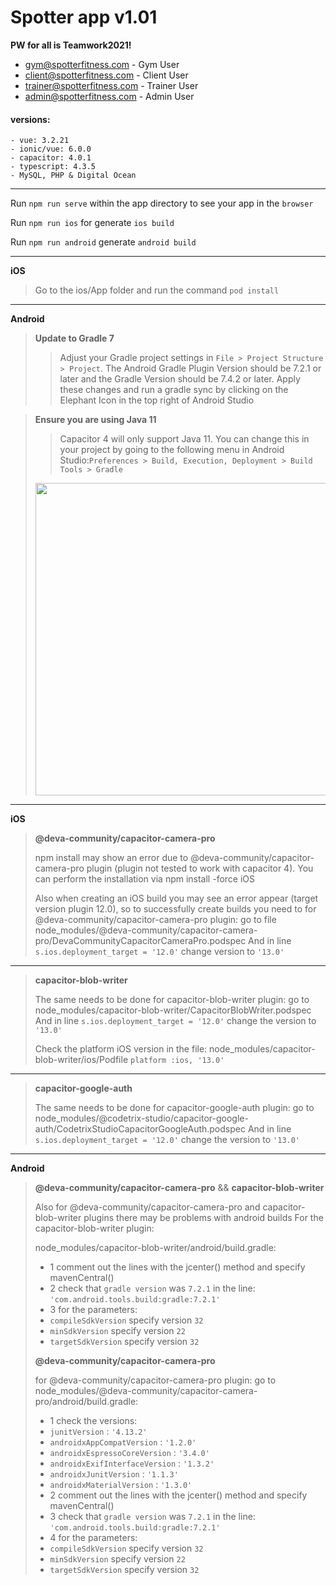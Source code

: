 


# Spotter app v1.01



**PW for all is Teamwork2021!**


- gym@spotterfitness.com -  Gym User
- client@spotterfitness.com - Client User
- trainer@spotterfitness.com - Trainer User
- admin@spotterfitness.com - Admin User


#### versions:
```
- vue: 3.2.21
- ionic/vue: 6.0.0
- capacitor: 4.0.1
- typescript: 4.3.5
- MySQL, PHP & Digital Ocean
```
---------------	
Run ```npm run serve``` within the app directory to see your app in the ```browser```

Run ```npm run ios``` for generate ```ios build```

Run ```npm run android``` generate ```android build```

---------------
**iOS**

> Go to the ios/App folder and run the command
``` pod install ```

---------------
**Android**

>**Update to Gradle 7**
>>Adjust your Gradle project settings in ```File > Project Structure > Project```. The Android Gradle Plugin Version should be 7.2.1 or later and the Gradle Version should be 7.4.2 or later. Apply these changes and run a gradle sync by clicking on the Elephant Icon in the top right of Android Studio

>**Ensure you are using Java 11**
>>Capacitor 4 will only support Java 11. You can change this in your project by going to the following menu in Android Studio:```Preferences > Build, Execution, Deployment > Build Tools > Gradle```
><img src="https://capacitorjs.com/docs/assets/images/android-java-11-3a689fb5f10e972db655982aa0e8c0eb.png" width="500">

---------------
**iOS**
>**@deva-community/capacitor-camera-pro**
>
> npm install may show an error due to @deva-community/capacitor-camera-pro plugin (plugin not tested to work with capacitor 4).
You can perform the installation via npm install -force iOS
>
> Also when creating an iOS build you may see an error appear (target version plugin 12.0), so to successfully create builds you need to
for @deva-community/capacitor-camera-pro plugin: go to file node_modules/@deva-community/capacitor-camera-pro/DevaCommunityCapacitorCameraPro.podspec
And in line ```s.ios.deployment_target = '12.0'``` change version to ```'13.0'```
---------------
>**capacitor-blob-writer**
> 
> The same needs to be done for capacitor-blob-writer plugin: go to node_modules/capacitor-blob-writer/CapacitorBlobWriter.podspec
And in line ```s.ios.deployment_target = '12.0'``` change the version to ```'13.0'```
>
> Check the platform iOS version in the file: node_modules/capacitor-blob-writer/ios/Podfile
```platform :ios, '13.0'```
---------------
>**capacitor-google-auth**
> 
> The same needs to be done for capacitor-google-auth plugin: go to node_modules/@codetrix-studio/capacitor-google-auth/CodetrixStudioCapacitorGoogleAuth.podspec
And in line ```s.ios.deployment_target = '12.0'``` change the version to ```'13.0'```
>

---------------

**Android**
>**@deva-community/capacitor-camera-pro** && **capacitor-blob-writer**
>
> Also for @deva-community/capacitor-camera-pro and capacitor-blob-writer plugins there may be problems with android builds
> For the capacitor-blob-writer plugin:
>
> node_modules/capacitor-blob-writer/android/build.gradle:
> - 1 comment out the lines with the jcenter() method and specify mavenCentral()
> - 2 check that ```gradle version``` was ```7.2.1``` in the line: ```'com.android.tools.build:gradle:7.2.1'```
> - 3 for the parameters: 
>  - ```compileSdkVersion``` specify version ```32```
>  - ```minSdkVersion``` specify version ```22```
>  - ```targetSdkVersion``` specify version ```32```
>
> **@deva-community/capacitor-camera-pro**
> 
> for @deva-community/capacitor-camera-pro plugin: go to node_modules/@deva-community/capacitor-camera-pro/android/build.gradle:
> - 1 check the versions: 
>  - ```junitVersion``` : ```'4.13.2' ```
>  - ```androidxAppCompatVersion``` : ```'1.2.0' ```
>  - ```androidxEspressoCoreVersion``` : ```'3.4.0'```
>  - ```androidxExifInterfaceVersion``` : ```'1.3.2'```
>  - ```androidxJunitVersion``` : ```'1.1.3'```
>  - ```androidxMaterialVersion``` : ```'1.3.0'```
> - 2 comment out the lines with the jcenter() method and specify mavenCentral()
> - 3 check that ```gradle version``` was ```7.2.1``` in the line: ```'com.android.tools.build:gradle:7.2.1'```
> - 4 for the parameters:
>  - ```compileSdkVersion``` specify version ```32```
>  - ```minSdkVersion``` specify version ```22```
>  - ```targetSdkVersion``` specify version ```32```
